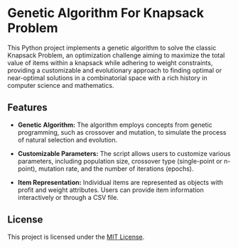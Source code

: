 # Genetic Algorithm For Knapsack Problem
This Python project implements a genetic algorithm to solve the classic Knapsack Problem, an optimization challenge aiming to maximize the total value of items within a knapsack while adhering to weight constraints, providing a customizable and evolutionary approach to finding optimal or near-optimal solutions in a combinatorial space with a rich history in computer science and mathematics.


## Features
- **Genetic Algorithm:** The algorithm employs concepts from genetic programming, such as crossover and mutation, to simulate the process of natural selection and evolution.
  
- **Customizable Parameters:** The script allows users to customize various parameters, including population size, crossover type (single-point or n-point), mutation rate, and the number of iterations (epochs).

- **Item Representation:** Individual items are represented as objects with profit and weight attributes. Users can provide item information interactively or through a CSV file.


## License
This project is licensed under the [MIT License](LICENSE).

